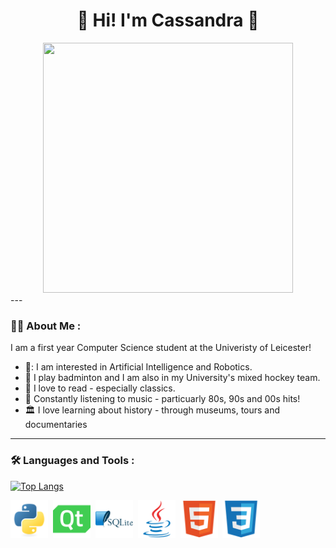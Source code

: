 #       <div align="center">                             🌇 Hi! I'm Cassandra 🌆    </div>

<div align="center">
  <img src="https://img.freepik.com/free-vector/cute-girl-working-computer-cartoon-vector-icon-illustration-people-technology-icon-concept-isolated-premium-vector-flat-cartoon-style_138676-1444.jpg" width="400" height="400"/>
</div>
---

### :woman_technologist: About Me : 

I am a first year Computer Science student at the Univeristy of Leicester!

- 🤖: I am interested in Artificial Intelligence and Robotics. 
- 🏑 I play badminton and  I am also in my University's mixed hockey team.
- 📖 I love to read - especially classics. 
- 🎼 Constantly listening to music - particuarly 80s, 90s and 00s hits! 
- 🏛️ I love learning about history - through museums, tours and documentaries
       
        
---

### :hammer_and_wrench: Languages and Tools :

[![Top Langs](https://github-readme-stats.vercel.app/api/top-langs/?username=CassRai&layout=compact)](https://github.com/anuraghazra/github-readme-stats) 

<div>
  <img src="https://github.com/devicons/devicon/blob/master/icons/python/python-original.svg" title="Java" alt="Java" width="60" height="60"/>&nbsp;
  <img src="https://github.com/devicons/devicon/blob/master/icons/qt/qt-original.svg" title="React" alt="React" width="60" height="60"/>&nbsp;
  <img src="https://github.com/devicons/devicon/blob/master/icons/sqlite/sqlite-original-wordmark.svg" title="Spring" alt="Spring" width="60" height="60"/>&nbsp;
  <img src="https://github.com/devicons/devicon/blob/master/icons/java/java-original.svg" title="Material UI" alt="Material UI" width="60" height="60"/>&nbsp;
  <img src="https://github.com/devicons/devicon/blob/master/icons/html5/html5-original.svg" title="Material UI" alt="Material UI" width="60" height="60"/>&nbsp;
  <img src="https://github.com/devicons/devicon/blob/master/icons/css3/css3-original.svg" title="Material UI" alt="Material UI" width="60" height="60"/>&nbsp;
</div>

